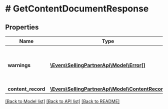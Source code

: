 # # GetContentDocumentResponse

## Properties

Name | Type | Description | Notes
------------ | ------------- | ------------- | -------------
**warnings** | [**\Evers\SellingPartnerApi\Model\Error[]**](Error.md) | A set of messages to the user, such as warnings or comments. | [optional]
**content_record** | [**\Evers\SellingPartnerApi\Model\ContentRecord**](ContentRecord.md) |  |

[[Back to Model list]](../../README.md#models) [[Back to API list]](../../README.md#endpoints) [[Back to README]](../../README.md)

